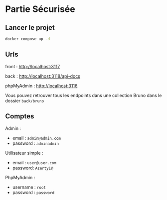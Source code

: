 # Partie Sécurisée

## Lancer le projet

```bash
docker compose up -d
```

## Urls

front : [http://localhost:3117](http://localhost:3117)

back : [http://localhost:3118/api-docs](http://localhost:3118/api-docs)

phpMyAdmin : [http://localhost:3116](http://localhost:3116)

Vous pouvez retrouver tous les endpoints dans une collection Bruno dans le dossier `back/bruno`

## Comptes

Admin :

- email : `admin@admin.com`
- password : `adminadmin`

Utilisateur simple :

- email : `user@user.com`
- password: `Azerty1@`

PhpMyAdmin :

- username : `root`
- password : `password`
